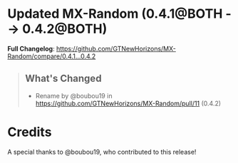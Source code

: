 # Updated MX-Random (0.4.1@BOTH --> 0.4.2@BOTH)
**Full Changelog**: https://github.com/GTNewHorizons/MX-Random/compare/0.4.1...0.4.2
>## What's Changed
> * Rename by @boubou19 in https://github.com/GTNewHorizons/MX-Random/pull/11 (0.4.2)
>

# Credits
A special thanks to @boubou19, who contributed to this release!